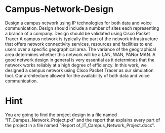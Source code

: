 # Campus-Network-Design
Design a campus network using IP technologies for both data and voice communication. Design should include a number of sites each representing a branch of a company. Design should be validated using Cisco Packet Tracer
A campus network is typically the part of the network infrastructure that offers network connectivity services, resources and facilities to end users over a specific geographical area. 
The variance of the geographical area determines whether this network will be a LAN, WAN, PANor MAN. A good network design in general is very essential as it determines that the network works reliably at a high degree of efficiency. 
In this work, we designed a campus network using Cisco Packet Tracer as our simulation tool. Our architecture allowed for the availability of both data and voice communication.

# Hint
You are going to find the project design in a file named "IT_Campus_Network_Project.pkt" and the report that explains every part of the project in a file named "Report of_IT_Campus_Network_Project.docx".
